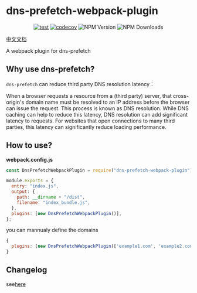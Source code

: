 # dns-prefetch-webpack-plugin

<div align="center">

[![test](https://github.com/Cheng007/dns-prefetch-webpack-plugin/actions/workflows/test.yml/badge.svg)](https://github.com/Cheng007/dns-prefetch-webpack-plugin/actions/workflows/test.yml)
[![codecov](https://codecov.io/gh/Cheng007/dns-prefetch-webpack-plugin/graph/badge.svg?token=P65X9X5ISR)](https://codecov.io/gh/Cheng007/dns-prefetch-webpack-plugin)
![NPM Version](https://img.shields.io/npm/v/dns-prefetch-webpack-plugin)
![NPM Downloads](https://img.shields.io/npm/dw/dns-prefetch-webpack-plugin)

</div>

[中文文档](./README.zh.md)

A webpack plugin for dns-prefetch

## Why use dns-prefetch?

`dns-prefetch` can reduce third party DNS resolution latency：

When a browser requests a resource from a (third party) server, that cross-origin's domain name must be resolved to an IP address before the browser can issue the request. This process is known as DNS resolution. While DNS caching can help to reduce this latency, DNS resolution can add significant latency to requests. For websites that open connections to many third parties, this latency can significantly reduce loading performance.

## How to use?

**webpack.config.js**

```js
const DnsPrefetchWebpackPlugin = require("dns-prefetch-webpack-plugin");

module.exports = {
  entry: "index.js",
  output: {
    path: __dirname + "/dist",
    filename: "index_bundle.js",
  },
  plugins: [new DnsPrefetchWebpackPlugin()],
};
```

you can mannualy define the domains

```js
{
  plugins: [new DnsPrefetchWebpackPlugin(['example1.com', 'example2.com'])],
}
```

## Changelog

see[here](./CHANGELOG.md)
